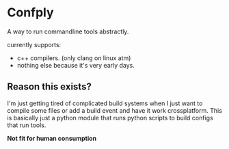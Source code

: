 # Confply #

A way to run commandline tools abstractly.

currently supports:

* c++ compilers. (only clang on linux atm)
* nothing else because it's very early days.

## Reason this exists?  ##

I'm just getting tired of complicated build systems when I just want to compile some files or add a build event and have it work crossplatform.
This is basically just a python module that runs python scripts to build configs that run tools.

**Not fit for human consumption**
